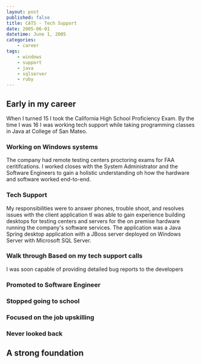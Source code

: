 ```yaml
---
layout: post
published: false
title: CATS - Tech Support
date: 2005-06-01
datetime: June 1, 2005
categories:
    - career
tags:
    - windows
    - support
    - java
    - sqlserver
    - ruby
---
```


## Early in my career
When I turned 15 I took the California High School Proficiency Exam. By the time I was 16 I was working tech support while taking programming classes in Java at College of San Mateo.
### Working on Windows systems 
The company had remote testing centers proctoring exams for FAA ceritifcations. 
I worked closes with the System Administrator and the Software Engineers to gain a holistic understanding oh how the hardware and software worked end-to-end.
### Tech Support
My responsibilities were to answer phones, trouble shoot, and resolves issues with the client application tI was able to gain experience building desktops for testing centers and servers for the on premise hardware running the company's software services. The application was a Java Spring desktop application with a JBoss server deployed on Windows Server with Microsoft SQL Server.
### Walk through Based on my tech support calls
I was soon capable of providing detailed bug reports to the developers 
### Promoted to Software Engineer
### Stopped going to school
### Focused on the job upskilling
### Never looked back
## A strong foundation
### 